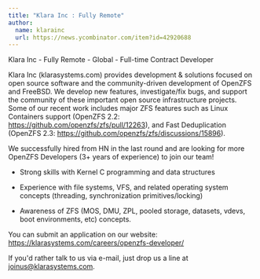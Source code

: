 ```yaml
---
title: "Klara Inc : Fully Remote"
author:
  name: klarainc
  url: https://news.ycombinator.com/item?id=42920688
---
```

Klara Inc - Fully Remote - Global - Full-time Contract Developer

Klara Inc (klarasystems.com) provides development &amp; solutions focused on open source software and the community-driven development of OpenZFS and FreeBSD.
We develop new features, investigate&#x2F;fix bugs, and support the community of these important open source infrastructure projects. Some of our recent work includes major ZFS features such as Linux Containers support (OpenZFS 2.2: <a href="https:&#x2F;&#x2F;github.com&#x2F;openzfs&#x2F;zfs&#x2F;pull&#x2F;12263">https:&#x2F;&#x2F;github.com&#x2F;openzfs&#x2F;zfs&#x2F;pull&#x2F;12263</a>), and Fast Deduplication (OpenZFS 2.3: <a href="https:&#x2F;&#x2F;github.com&#x2F;openzfs&#x2F;zfs&#x2F;discussions&#x2F;15896">https:&#x2F;&#x2F;github.com&#x2F;openzfs&#x2F;zfs&#x2F;discussions&#x2F;15896</a>).

We successfully hired from HN in the last round and are looking for more OpenZFS Developers (3+ years of experience) to join our team!

- Strong skills with Kernel C programming and data structures

- Experience with file systems, VFS, and related operating system concepts (threading, synchronization primitives&#x2F;locking)

- Awareness of ZFS (MOS, DMU, ZPL, pooled storage, datasets, vdevs, boot environments, etc) concepts.

You can submit an application on our website: <a href="https:&#x2F;&#x2F;klarasystems.com&#x2F;careers&#x2F;openzfs-developer&#x2F;" rel="nofollow">https:&#x2F;&#x2F;klarasystems.com&#x2F;careers&#x2F;openzfs-developer&#x2F;</a>

If you&#x27;d rather talk to us via e-mail, just drop us a line at joinus@klarasystems.com.
<JobApplication />
